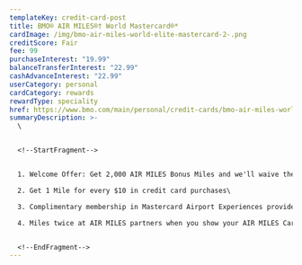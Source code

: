 ```yaml
---
templateKey: credit-card-post
title: BMO® AIR MILES®† World Mastercard®*
cardImage: /img/bmo-air-miles-world-elite-mastercard-2-.png
creditScore: Fair
fee: 99
purchaseInterest: "19.99"
balanceTransferInterest: "22.99"
cashAdvanceInterest: "22.99"
userCategory: personal
cardCategory: rewards
rewardType: speciality
href: https://www.bmo.com/main/personal/credit-cards/bmo-air-miles-world-elite-mastercard/
summaryDescription: >-
  \


  <!--StartFragment-->


  1. Welcome Offer: Get 2,000 AIR MILES Bonus Miles and we'll waive the $120 annual fee for the first year.\

  2. Get 1 Mile for every $10 in credit card purchases\

  3. Complimentary membership in Mastercard Airport Experiences provided by LoungeKey, with exclusive VIP access, plus two annual complimentary passes\

  4. Miles twice at AIR MILES partners when you show your AIR MILES Card too


  <!--EndFragment-->
---
```

